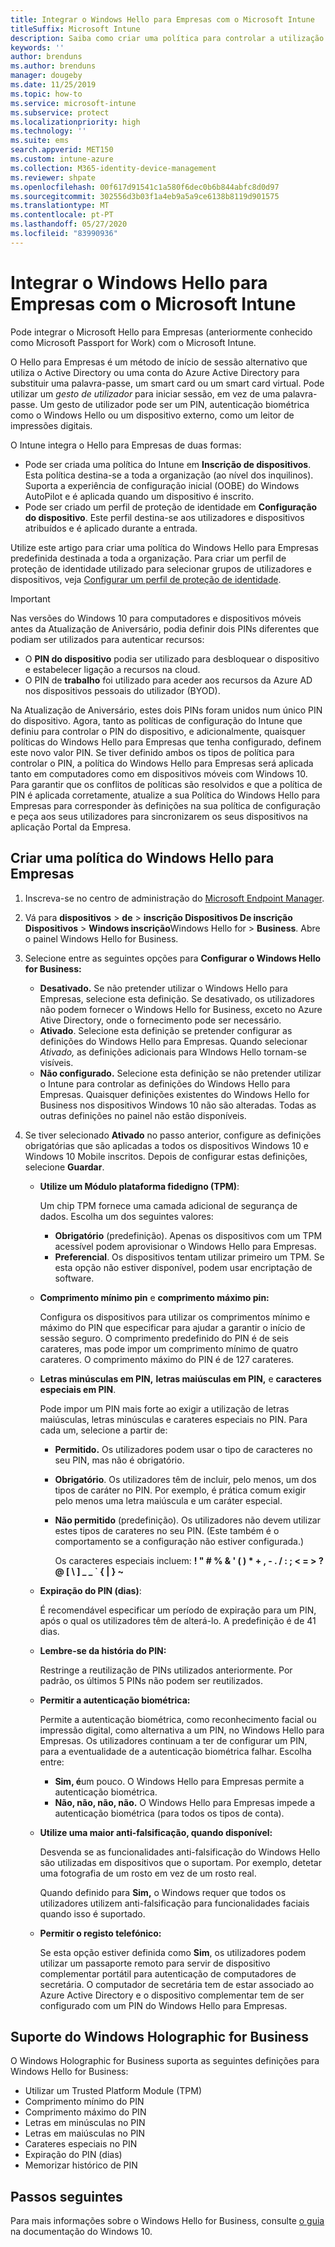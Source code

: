 ```yaml
---
title: Integrar o Windows Hello para Empresas com o Microsoft Intune
titleSuffix: Microsoft Intune
description: Saiba como criar uma política para controlar a utilização do Windows Hello para Empresas em dispositivos geridos."
keywords: ''
author: brenduns
ms.author: brenduns
manager: dougeby
ms.date: 11/25/2019
ms.topic: how-to
ms.service: microsoft-intune
ms.subservice: protect
ms.localizationpriority: high
ms.technology: ''
ms.suite: ems
search.appverid: MET150
ms.custom: intune-azure
ms.collection: M365-identity-device-management
ms.reviewer: shpate
ms.openlocfilehash: 00f617d91541c1a580f6dec0b6b844abfc8d0d97
ms.sourcegitcommit: 302556d3b03f1a4eb9a5a9ce6138b8119d901575
ms.translationtype: MT
ms.contentlocale: pt-PT
ms.lasthandoff: 05/27/2020
ms.locfileid: "83990936"
---
```

# <a name="integrate-windows-hello-for-business-with-microsoft-intune"></a>Integrar o Windows Hello para Empresas com o Microsoft Intune  

Pode integrar o Microsoft Hello para Empresas (anteriormente conhecido como Microsoft Passport for Work) com o Microsoft Intune.

 O Hello para Empresas é um método de início de sessão alternativo que utiliza o Active Directory ou uma conta do Azure Active Directory para substituir uma palavra-passe, um smart card ou um smart card virtual. Pode utilizar um *gesto de utilizador* para iniciar sessão, em vez de uma palavra-passe. Um gesto de utilizador pode ser um PIN, autenticação biométrica como o Windows Hello ou um dispositivo externo, como um leitor de impressões digitais.

O Intune integra o Hello para Empresas de duas formas:

- Pode ser criada uma política do Intune em **Inscrição de dispositivos**. Esta política destina-se a toda a organização (ao nível dos inquilinos). Suporta a experiência de configuração inicial (OOBE) do Windows AutoPilot e é aplicada quando um dispositivo é inscrito. 
- Pode ser criado um perfil de proteção de identidade em **Configuração do dispositivo**. Este perfil destina-se aos utilizadores e dispositivos atribuídos e é aplicado durante a entrada. 

Utilize este artigo para criar uma política do Windows Hello para Empresas predefinida destinada a toda a organização. Para criar um perfil de proteção de identidade utilizado para selecionar grupos de utilizadores e dispositivos, veja [Configurar um perfil de proteção de identidade](identity-protection-configure.md).  

<!--- - You can store authentication certificates in the Windows Hello for Business key storage provider (KSP). For more information, see [Secure resource access with certificate profiles in Microsoft Intune](secure-resource-access-with-certificate-profiles.md). --->

> [!IMPORTANT]
> Nas versões do Windows 10 para computadores e dispositivos móveis antes da Atualização de Aniversário, podia definir dois PINs diferentes que podiam ser utilizados para autenticar recursos:
> - O **PIN do dispositivo** podia ser utilizado para desbloquear o dispositivo e estabelecer ligação a recursos na cloud.
> - O PIN de **trabalho** foi utilizado para aceder aos recursos da Azure AD nos dispositivos pessoais do utilizador (BYOD).
> 
> Na Atualização de Aniversário, estes dois PINs foram unidos num único PIN do dispositivo.
> Agora, tanto as políticas de configuração do Intune que definiu para controlar o PIN do dispositivo, e adicionalmente, quaisquer políticas do Windows Hello para Empresas que tenha configurado, definem este novo valor PIN.
> Se tiver definido ambos os tipos de política para controlar o PIN, a política do Windows Hello para Empresas será aplicada tanto em computadores como em dispositivos móveis com Windows 10.
> Para garantir que os conflitos de políticas são resolvidos e que a política de PIN é aplicada corretamente, atualize a sua Política do Windows Hello para Empresas para corresponder às definições na sua política de configuração e peça aos seus utilizadores para sincronizarem os seus dispositivos na aplicação Portal da Empresa.



## <a name="create-a-windows-hello-for-business-policy"></a>Criar uma política do Windows Hello para Empresas

1. Inscreva-se no centro de administração do [Microsoft Endpoint Manager](https://go.microsoft.com/fwlink/?linkid=2109431).

2. Vá para **dispositivos**  >   **de**  >  **inscrição Dispositivos De inscrição Dispositivos**  >  **Windows inscrição**Windows Hello for  >  **Business**. Abre o painel Windows Hello for Business.

3. Selecione entre as seguintes opções para **Configurar o Windows Hello for Business:**

    - **Desativado.** Se não pretender utilizar o Windows Hello para Empresas, selecione esta definição. Se desativado, os utilizadores não podem fornecer o Windows Hello for Business, exceto no Azure Ative Directory, onde o fornecimento pode ser necessário.
    - **Ativado**. Selecione esta definição se pretender configurar as definições do Windows Hello para Empresas.  Quando selecionar *Ativado,* as definições adicionais para WIndows Hello tornam-se visíveis.
    - **Não configurado.** Selecione esta definição se não pretender utilizar o Intune para controlar as definições do Windows Hello para Empresas. Quaisquer definições existentes do Windows Hello for Business nos dispositivos Windows 10 não são alteradas. Todas as outras definições no painel não estão disponíveis.

4. Se tiver selecionado **Ativado** no passo anterior, configure as definições obrigatórias que são aplicadas a todos os dispositivos Windows 10 e Windows 10 Mobile inscritos. Depois de configurar estas definições, selecione **Guardar**.

   - **Utilize um Módulo plataforma fidedigno (TPM)**:

     Um chip TPM fornece uma camada adicional de segurança de dados. Escolha um dos seguintes valores:

     - **Obrigatório** (predefinição). Apenas os dispositivos com um TPM acessível podem aprovisionar o Windows Hello para Empresas.
     - **Preferencial**. Os dispositivos tentam utilizar primeiro um TPM. Se esta opção não estiver disponível, podem usar encriptação de software.

   - **Comprimento mínimo pin** e **comprimento máximo pin:**

     Configura os dispositivos para utilizar os comprimentos mínimo e máximo do PIN que especificar para ajudar a garantir o início de sessão seguro. O comprimento predefinido do PIN é de seis carateres, mas pode impor um comprimento mínimo de quatro carateres. O comprimento máximo do PIN é de 127 carateres.

   - **Letras minúsculas em PIN,** **letras maiúsculas em PIN,** e **caracteres especiais em PIN**.

     Pode impor um PIN mais forte ao exigir a utilização de letras maiúsculas, letras minúsculas e carateres especiais no PIN. Para cada um, selecione a partir de:

     - **Permitido.** Os utilizadores podem usar o tipo de caracteres no seu PIN, mas não é obrigatório.

     - **Obrigatório**. Os utilizadores têm de incluir, pelo menos, um dos tipos de caráter no PIN. Por exemplo, é prática comum exigir pelo menos uma letra maiúscula e um caráter especial.

     - **Não permitido** (predefinição). Os utilizadores não devem utilizar estes tipos de carateres no seu PIN. (Este também é o comportamento se a configuração não estiver configurada.)

       Os caracteres especiais incluem: **! " # % &amp; ' ( ) &#42; + , - . / : ; &lt; = &gt; ? @ [ \ ] _ _ &#96; { &#124; } ~**

   - **Expiração do PIN (dias)**:

     É recomendável especificar um período de expiração para um PIN, após o qual os utilizadores têm de alterá-lo. A predefinição é de 41 dias.

   - **Lembre-se da história do PIN:**

     Restringe a reutilização de PINs utilizados anteriormente. Por padrão, os últimos 5 PINs não podem ser reutilizados.

   - **Permitir a autenticação biométrica:**

     Permite a autenticação biométrica, como reconhecimento facial ou impressão digital, como alternativa a um PIN, no Windows Hello para Empresas. Os utilizadores continuam a ter de configurar um PIN, para a eventualidade de a autenticação biométrica falhar. Escolha entre:

     - **Sim, é**um pouco. O Windows Hello para Empresas permite a autenticação biométrica.
     - **Não, não, não, não.** O Windows Hello para Empresas impede a autenticação biométrica (para todos os tipos de conta).

   - **Utilize uma maior anti-falsificação, quando disponível:**

     Desvenda se as funcionalidades anti-falsificação do Windows Hello são utilizadas em dispositivos que o suportam. Por exemplo, detetar uma fotografia de um rosto em vez de um rosto real.

     Quando definido para **Sim,** o Windows requer que todos os utilizadores utilizem anti-falsificação para funcionalidades faciais quando isso é suportado.

   - **Permitir o registo telefónico:**

     Se esta opção estiver definida como **Sim**, os utilizadores podem utilizar um passaporte remoto para servir de dispositivo complementar portátil para autenticação de computadores de secretária. O computador de secretária tem de estar associado ao Azure Active Directory e o dispositivo complementar tem de ser configurado com um PIN do Windows Hello para Empresas.

## <a name="windows-holographic-for-business-support"></a>Suporte do Windows Holographic for Business

O Windows Holographic for Business suporta as seguintes definições para Windows Hello for Business:

- Utilizar um Trusted Platform Module (TPM)
- Comprimento mínimo do PIN
- Comprimento máximo do PIN
- Letras em minúsculas no PIN
- Letras em maiúsculas no PIN
- Carateres especiais no PIN
- Expiração do PIN (dias)
- Memorizar histórico de PIN

## <a name="next-steps"></a>Passos seguintes

Para mais informações sobre o Windows Hello for Business, consulte [o guia](https://technet.microsoft.com/library/mt589441.aspx) na documentação do Windows 10.
